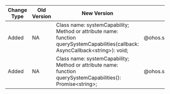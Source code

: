 | Change Type | Old Version | New Version | d.ts File |
| ---- | ------ | ------ | -------- |
|Added|NA|Class name: systemCapability;<br>Method or attribute name: function querySystemCapabilities(callback: AsyncCallback\<string>): void;|@ohos.systemCapability.d.ts|
|Added|NA|Class name: systemCapability;<br>Method or attribute name: function querySystemCapabilities(): Promise\<string>;|@ohos.systemCapability.d.ts|
